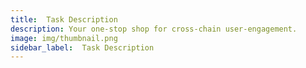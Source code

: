 ```yaml
---
title:  Task Description
description: Your one-stop shop for cross-chain user-engagement.
image: img/thumbnail.png
sidebar_label:  Task Description
---
```


